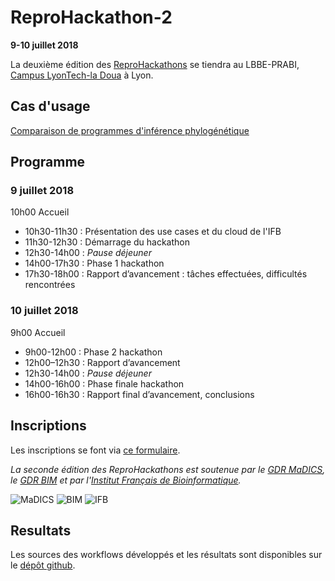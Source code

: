 # ReproHackathon-2

**9-10 juillet 2018**

La deuxième édition des [ReproHackathons](index.md) se tiendra au LBBE-PRABI, [Campus LyonTech-la Doua](https://www.univ-lyon1.fr/campus/plan-des-campus/) à Lyon.

## Cas d'usage

[Comparaison de programmes d'inférence phylogénétique](hackathon_2.md)

## Programme

### 9 juillet 2018

10h00 Accueil

* 10h30-11h30 : Présentation des use cases et du cloud de l'IFB
* 11h30-12h30 : Démarrage du hackathon
* 12h30-14h00 : *Pause déjeuner*
* 14h00-17h30 : Phase 1 hackathon
* 17h30-18h00 : Rapport d’avancement : tâches effectuées, difficultés rencontrées

### 10 juillet 2018

9h00 Accueil

* 9h00-12h00 : Phase 2 hackathon
* 12h00–12h30 : Rapport d’avancement 
* 12h30-14h00 : *Pause déjeuner*
* 14h00-16h00 : Phase finale hackathon
* 16h00-16h30 : Rapport final d’avancement, conclusions

## Inscriptions

Les inscriptions se font via [ce formulaire](https://goo.gl/bhyVHW).


*La seconde édition des ReproHackathons est soutenue par le [GDR MaDICS](https://www.madics.fr), le [GDR BIM](http://www.gdr-bim.cnrs.fr) et par l'[Institut Français de Bioinformatique](http://www.france-bioinformatique.fr).*

![MaDICS](https://ifb-elixirfr.github.io/ReproHackathon/logo-madics.png) ![BIM](https://ifb-elixirfr.github.io/ReproHackathon/logo-gdrbim-web.jpg) ![IFB](https://ifb-elixirfr.github.io/ReproHackathon/logo-ifb.png)

## Resultats

Les sources des workflows développés et les résultats sont disponibles sur le [dépôt github](../reprohackathon2).
